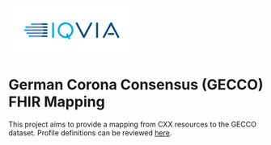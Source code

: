 <img src="/docs/images/Logo.png" width="250" alt="IQVIA Logo"/>

German Corona Consensus (GECCO) FHIR Mapping
============================================

This project aims to provide a mapping from CXX resources to the GECCO dataset. Profile definitions can be
reviewed [here](https://simplifier.net/forschungsnetzcovid-19).

